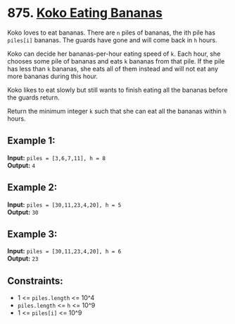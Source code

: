 # 875. [Koko Eating Bananas](https://leetcode.com/problems/koko-eating-bananas/description/)

Koko loves to eat bananas. There are `n` piles of bananas, the ith pile has `piles[i]` bananas. The guards have gone and will come back in `h` hours.

Koko can decide her bananas-per-hour eating speed of `k`. Each hour, she chooses some pile of bananas and eats `k` bananas from that pile. If the pile has less than `k` bananas, she eats all of them instead and will not eat any more bananas during this hour.

Koko likes to eat slowly but still wants to finish eating all the bananas before the guards return.

Return the minimum integer `k` such that she can eat all the bananas within `h` hours.

## Example 1:
**Input:** `piles = [3,6,7,11], h = 8`  
**Output:** `4`

## Example 2:
**Input:** `piles = [30,11,23,4,20], h = 5`  
**Output:** `30`

## Example 3:
**Input:** `piles = [30,11,23,4,20], h = 6`  
**Output:** `23`

## Constraints:
- 1 <= `piles.length` <= 10^4
- `piles.length` <= `h` <= 10^9
- 1 <= `piles[i]` <= 10^9
